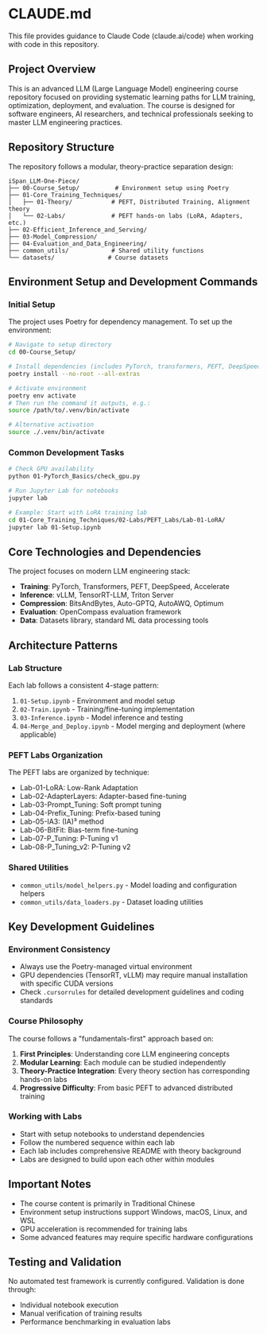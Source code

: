 # CLAUDE.md

This file provides guidance to Claude Code (claude.ai/code) when working with code in this repository.

## Project Overview

This is an advanced LLM (Large Language Model) engineering course repository focused on providing systematic learning paths for LLM training, optimization, deployment, and evaluation. The course is designed for software engineers, AI researchers, and technical professionals seeking to master LLM engineering practices.

## Repository Structure

The repository follows a modular, theory-practice separation design:

```
iSpan_LLM-One-Piece/
├── 00-Course_Setup/          # Environment setup using Poetry
├── 01-Core_Training_Techniques/
│   ├── 01-Theory/           # PEFT, Distributed Training, Alignment theory
│   └── 02-Labs/             # PEFT hands-on labs (LoRA, Adapters, etc.)
├── 02-Efficient_Inference_and_Serving/
├── 03-Model_Compression/
├── 04-Evaluation_and_Data_Engineering/
├── common_utils/            # Shared utility functions
└── datasets/               # Course datasets
```

## Environment Setup and Development Commands

### Initial Setup
The project uses Poetry for dependency management. To set up the environment:

```bash
# Navigate to setup directory
cd 00-Course_Setup/

# Install dependencies (includes PyTorch, transformers, PEFT, DeepSpeed, etc.)
poetry install --no-root --all-extras

# Activate environment
poetry env activate
# Then run the command it outputs, e.g.:
source /path/to/.venv/bin/activate

# Alternative activation
source ./.venv/bin/activate
```

### Common Development Tasks

```bash
# Check GPU availability
python 01-PyTorch_Basics/check_gpu.py

# Run Jupyter Lab for notebooks
jupyter lab

# Example: Start with LoRA training lab
cd 01-Core_Training_Techniques/02-Labs/PEFT_Labs/Lab-01-LoRA/
jupyter lab 01-Setup.ipynb
```

## Core Technologies and Dependencies

The project focuses on modern LLM engineering stack:

- **Training**: PyTorch, Transformers, PEFT, DeepSpeed, Accelerate
- **Inference**: vLLM, TensorRT-LLM, Triton Server
- **Compression**: BitsAndBytes, Auto-GPTQ, AutoAWQ, Optimum
- **Evaluation**: OpenCompass evaluation framework
- **Data**: Datasets library, standard ML data processing tools

## Architecture Patterns

### Lab Structure
Each lab follows a consistent 4-stage pattern:
1. `01-Setup.ipynb` - Environment and model setup
2. `02-Train.ipynb` - Training/fine-tuning implementation
3. `03-Inference.ipynb` - Model inference and testing
4. `04-Merge_and_Deploy.ipynb` - Model merging and deployment (where applicable)

### PEFT Labs Organization
The PEFT labs are organized by technique:
- Lab-01-LoRA: Low-Rank Adaptation
- Lab-02-AdapterLayers: Adapter-based fine-tuning
- Lab-03-Prompt_Tuning: Soft prompt tuning
- Lab-04-Prefix_Tuning: Prefix-based tuning
- Lab-05-IA3: (IA)³ method
- Lab-06-BitFit: Bias-term fine-tuning
- Lab-07-P_Tuning: P-Tuning v1
- Lab-08-P_Tuning_v2: P-Tuning v2

### Shared Utilities
- `common_utils/model_helpers.py` - Model loading and configuration helpers
- `common_utils/data_loaders.py` - Dataset loading utilities

## Key Development Guidelines

### Environment Consistency
- Always use the Poetry-managed virtual environment
- GPU dependencies (TensorRT, vLLM) may require manual installation with specific CUDA versions
- Check `.cursorrules` for detailed development guidelines and coding standards

### Course Philosophy
The course follows a "fundamentals-first" approach based on:
1. **First Principles**: Understanding core LLM engineering concepts
2. **Modular Learning**: Each module can be studied independently
3. **Theory-Practice Integration**: Every theory section has corresponding hands-on labs
4. **Progressive Difficulty**: From basic PEFT to advanced distributed training

### Working with Labs
- Start with setup notebooks to understand dependencies
- Follow the numbered sequence within each lab
- Each lab includes comprehensive README with theory background
- Labs are designed to build upon each other within modules

## Important Notes

- The course content is primarily in Traditional Chinese
- Environment setup instructions support Windows, macOS, Linux, and WSL
- GPU acceleration is recommended for training labs
- Some advanced features may require specific hardware configurations

## Testing and Validation

No automated test framework is currently configured. Validation is done through:
- Individual notebook execution
- Manual verification of training results
- Performance benchmarking in evaluation labs